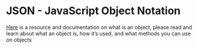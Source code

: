 # JSON - JavaScript Object Notation
[Here](https://developer.mozilla.org/en-US/docs/Web/JavaScript/Reference/Global_Objects/Object) is a resource and documentation on what is an object, please read and learn about what an object is, how it’s used, and what methods you can use on objects